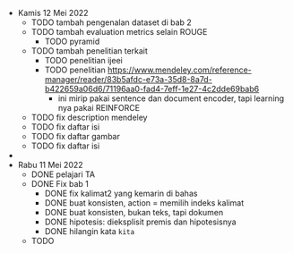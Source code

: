 - Kamis 12 Mei 2022
	- TODO tambah pengenalan dataset di bab 2
	- TODO tambah evaluation metrics selain ROUGE
		- TODO pyramid
	- TODO tambah penelitian terkait
		- TODO penelitian ijeei
		- TODO penelitian https://www.mendeley.com/reference-manager/reader/83b5afdc-e73a-35d8-8a7d-b422659a06d6/71196aa0-fad4-7eff-1e27-4c2dde69bab6
			- ini mirip pakai sentence dan document encoder, tapi learning nya pakai REINFORCE
	- TODO fix description mendeley
	- TODO fix daftar isi
	- TODO fix daftar gambar
	- TODO fix daftar isi
-
- Rabu 11 Mei 2022
	- DONE pelajari TA
	- DONE Fix bab 1
		- DONE fix kalimat2 yang kemarin di bahas
		- DONE buat konsisten, action = memilih indeks kalimat
		- DONE buat konsisten, bukan teks, tapi dokumen
		- DONE hipotesis: dieksplisit premis dan hipotesisnya
		- DONE hilangin kata `kita`
	- TODO